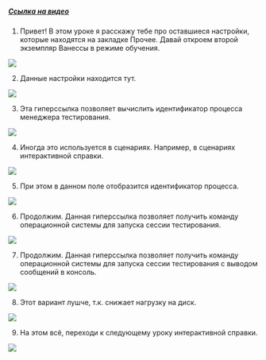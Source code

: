 ﻿##### [Ссылка на видео](https://youtu.be/feu8xytY4KA)

001. Привет! В этом уроке я расскажу тебе про оставшиеся настройки, которые находятся на закладке Прочее. Давай откроем второй экземпляр Ванессы в режиме обучения.

![](https://vanessa-files.do.bit-erp.ru/Doc/1.2.041.1/MD/Глава02/images/000_ЗакладкаСервисПрочее.png)

002. Данные настройки находится тут.

![](https://vanessa-files.do.bit-erp.ru/Doc/1.2.041.1/MD/Глава02/images/007_ЗакладкаСервисПрочее.png)

003. Эта гиперссылка позволяет вычислить идентификатор процесса менеджера тестирования.

![](https://vanessa-files.do.bit-erp.ru/Doc/1.2.041.1/MD/Глава02/images/012_ЗакладкаСервисПрочее.png)

004. Иногда это используется в сценариях. Например, в сценариях интерактивной справки.

![](https://vanessa-files.do.bit-erp.ru/Doc/1.2.041.1/MD/Глава02/images/015_ЗакладкаСервисПрочее.png)

005. При этом в данном поле отобразится идентификатор процесса.

![](https://vanessa-files.do.bit-erp.ru/Doc/1.2.041.1/MD/Глава02/images/018_ЗакладкаСервисПрочее.png)

006. Продолжим. Данная гиперссылка позволяет получить команду операционной системы для запуска сессии тестирования.

![](https://vanessa-files.do.bit-erp.ru/Doc/1.2.041.1/MD/Глава02/images/023_ЗакладкаСервисПрочее.png)

007. Продолжим. Данная гиперссылка позволяет получить команду операционной системы для запуска сессии тестирования с выводом сообщений в консоль.

![](https://vanessa-files.do.bit-erp.ru/Doc/1.2.041.1/MD/Глава02/images/031_ЗакладкаСервисПрочее.png)

008. Этот вариант лушче, т.к. снижает нагрузку на диск.

![](https://vanessa-files.do.bit-erp.ru/Doc/1.2.041.1/MD/Глава02/images/037_ЗакладкаСервисПрочее.png)

009. На этом всё, переходи к следующему уроку интерактивной справки.

![](https://vanessa-files.do.bit-erp.ru/Doc/1.2.041.1/MD/Глава02/images/038_ЗакладкаСервисПрочее.png)
